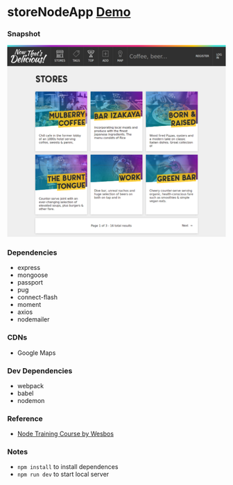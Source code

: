# storeNodeApp [Demo](https://node-stores.herokuapp.com/)

### Snapshot

![App Snapshot](./screenshots/node-store-app.png?raw=true "App Snapshot Image")

### Dependencies
- express
- mongoose
- passport
- pug
- connect-flash
- moment
- axios
- nodemailer

### CDNs
- Google Maps

### Dev Dependencies
- webpack
- babel
- nodemon

### Reference 
- [Node Training Course by Wesbos](https://learnnode.com/)

### Notes
- `npm install` to install dependences
- `npm run dev` to start local server
